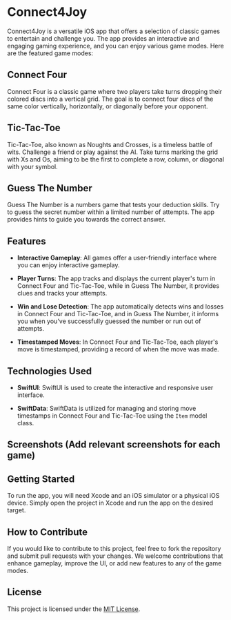 # Connect4Joy

Connect4Joy is a versatile iOS app that offers a selection of classic games to entertain and challenge you. The app provides an interactive and engaging gaming experience, and you can enjoy various game modes. Here are the featured game modes:

## Connect Four

Connect Four is a classic game where two players take turns dropping their colored discs into a vertical grid. The goal is to connect four discs of the same color vertically, horizontally, or diagonally before your opponent.

## Tic-Tac-Toe

Tic-Tac-Toe, also known as Noughts and Crosses, is a timeless battle of wits. Challenge a friend or play against the AI. Take turns marking the grid with Xs and Os, aiming to be the first to complete a row, column, or diagonal with your symbol.

## Guess The Number

Guess The Number is a numbers game that tests your deduction skills. Try to guess the secret number within a limited number of attempts. The app provides hints to guide you towards the correct answer.

## Features

- **Interactive Gameplay**: All games offer a user-friendly interface where you can enjoy interactive gameplay.
  
- **Player Turns**: The app tracks and displays the current player's turn in Connect Four and Tic-Tac-Toe, while in Guess The Number, it provides clues and tracks your attempts.
  
- **Win and Lose Detection**: The app automatically detects wins and losses in Connect Four and Tic-Tac-Toe, and in Guess The Number, it informs you when you've successfully guessed the number or run out of attempts.

- **Timestamped Moves**: In Connect Four and Tic-Tac-Toe, each player's move is timestamped, providing a record of when the move was made.

## Technologies Used

- **SwiftUI**: SwiftUI is used to create the interactive and responsive user interface.
  
- **SwiftData**: SwiftData is utilized for managing and storing move timestamps in Connect Four and Tic-Tac-Toe using the `Item` model class.

## Screenshots (Add relevant screenshots for each game)

## Getting Started

To run the app, you will need Xcode and an iOS simulator or a physical iOS device. Simply open the project in Xcode and run the app on the desired target.

## How to Contribute

If you would like to contribute to this project, feel free to fork the repository and submit pull requests with your changes. We welcome contributions that enhance gameplay, improve the UI, or add new features to any of the game modes.

## License

This project is licensed under the [MIT License](LICENSE).
